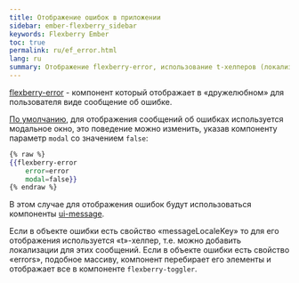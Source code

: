 ```yaml
---
title: Отображение ошибок в приложении
sidebar: ember-flexberry_sidebar
keywords: Flexberry Ember
toc: true
permalink: ru/ef_error.html
lang: ru
summary: Отображение flexberry-error, использование t-хелперов (локализации)
---
```


[flexberry-error](https://github.com/Flexberry/ember-flexberry/blob/master/addon/components/flexberry-error.js) - компонент который отображает в «дружелюбном» для пользователя виде сообщение об ошибке.

[По умолчанию](https://github.com/Flexberry/ember-flexberry/blob/master/addon/components/flexberry-error.js#L8), для отображения сообщений об ошибках используется модальное окно, это поведение можно изменить, указав компоненту параметр `modal` со значением `false`: 

```hbs
{% raw %}
{{flexberry-error
    error=error
    modal=false}}
{% endraw %}
```

В этом случае для отображения ошибок будут использоваться компоненты [ui-message](ef_ui-message.html).

Если в объекте ошибки есть свойство «messageLocaleKey» то для его отображения используется «t»-хелпер, т.е. можно добавить локализации для этих сообщений.
Если в объекте ошибки есть свойство «errors», подобное массиву, компонент перебирает его элементы и отображает все в компоненте `flexberry-toggler`.
